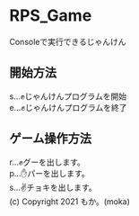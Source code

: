 # RPS_Game
Consoleで実行できるじゃんけん
## 開始方法
s...✊じゃんけんプログラムを開始<br>
e...✊じゃんけんプログラムを終了<br>
## ゲーム操作方法
r...✊グーを出します。<br>
p...✋パーを出します。<br>
s...✌️チョキを出します。<br>
(c) Copyright 2021 もか。(moka)
